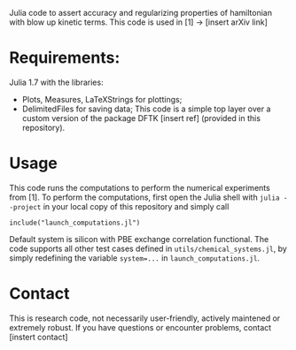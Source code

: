 Julia code to assert accuracy and regularizing properties of hamiltonian with blow up
kinetic terms.
This code is used in [1] -> [insert arXiv link]


# Requirements:
Julia 1.7 with the libraries:
- Plots, Measures, LaTeXStrings for plottings;
- DelimitedFiles for saving data;
This code is a simple top layer over a custom version of the package DFTK [insert ref] (provided in this repository).

# Usage
This code runs the computations to perform the numerical experiments from [1].
To perform the computations, first open the Julia shell with `julia --project` in your
local copy of this repository and simply call
```
include("launch_computations.jl")
```
Default system is silicon with PBE exchange correlation functional.
The code supports all other test cases defined in `utils/chemical_systems.jl`, by simply
redefining the variable `system=...` in `launch_computations.jl`.

# Contact
This is research code, not necessarily user-friendly, actively maintened or extremely robust.
If you have questions or encounter problems, contact [instert contact]


